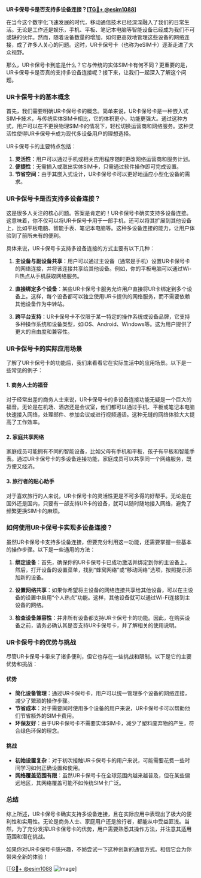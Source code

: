 **UR卡保号卡是否支持多设备连接？[[TG💪+ @esim1088](https://t.me/s/esim1088)]**

在当今这个数字化飞速发展的时代，移动通信技术已经深深融入了我们的日常生活。无论是工作还是娱乐，手机、平板、笔记本电脑等智能设备已经成为我们不可或缺的伙伴。然而，随着设备数量的增加，如何更高效地管理这些设备的网络连接，成了许多人关心的问题。这时，UR卡保号卡（也称为eSIM卡）逐渐走进了大众视野。

那么，UR卡保号卡到底是什么？它与传统的实体SIM卡有何不同？更重要的是，UR卡保号卡是否真的支持多设备连接呢？接下来，让我们一起深入了解这个问题。

### UR卡保号卡的基本概念

首先，我们需要明确UR卡保号卡的概念。简单来说，UR卡保号卡是一种嵌入式SIM卡技术，与传统实体SIM卡相比，它的体积更小，功能更强大。通过这种方式，用户可以在不更换物理SIM卡的情况下，轻松切换运营商和网络服务。这种灵活性使得UR卡保号卡成为现代多设备用户的理想选择。

UR卡保号卡的主要特点包括：

1. **灵活性**：用户可以通过手机或相关应用程序随时更改网络运营商和服务计划。
2. **便捷性**：无需插入或取出实体SIM卡，只需通过软件操作即可完成设置。
3. **节省空间**：由于其嵌入式设计，UR卡保号卡可以更好地适应小型化设备的需求。

### UR卡保号卡是否支持多设备连接？

这是很多人关注的核心问题。答案是肯定的！UR卡保号卡确实支持多设备连接。这意味着，你不仅可以将UR卡保号卡用于一部手机，还可以将其扩展到其他设备上，比如平板电脑、智能手表、笔记本电脑等。这种多设备连接的能力，让用户体验到了前所未有的便利。

具体来说，UR卡保号卡支持多设备连接的方式主要有以下几种：

1. **主设备与副设备共享**：用户可以通过主设备（通常是手机）设置UR卡保号卡的网络连接，并将该连接共享给其他设备。例如，你的平板电脑可以通过Wi-Fi热点从手机获取网络服务。
   
2. **直接绑定多个设备**：某些UR卡保号卡服务允许用户直接将UR卡绑定到多个设备上。这样，每个设备都可以独立使用UR卡提供的网络服务，而不需要依赖其他设备作为中转站。

3. **跨平台支持**：UR卡保号卡不仅限于某一特定的操作系统或设备品牌，它支持多种操作系统和设备类型，如iOS、Android、Windows等。这为用户提供了更大的自由度和兼容性。

### UR卡保号卡的实际应用场景

了解了UR卡保号卡的功能后，我们来看看它在实际生活中的应用场景。以下是一些常见的例子：

#### 1. 商务人士的福音

对于经常出差的商务人士来说，UR卡保号卡的多设备连接功能无疑是一个巨大的福音。无论是在机场、酒店还是会议室，他们都可以通过手机、平板或笔记本电脑快速接入网络，处理邮件、参加会议或进行视频通话。这种无缝的网络体验大大提高了工作效率。

#### 2. 家庭共享网络

家庭成员可能拥有不同的智能设备，比如父母有手机和平板，孩子有平板和智能手表。通过UR卡保号卡的多设备连接功能，家庭成员可以共享同一个网络服务，既方便又经济。

#### 3. 旅行者的贴心助手

对于喜欢旅行的人来说，UR卡保号卡的灵活性更是不可多得的好帮手。无论是在国外还是国内，只要有一部支持UR卡的设备，就可以随时随地接入网络，避免了频繁更换SIM卡的麻烦。

### 如何使用UR卡保号卡实现多设备连接？

虽然UR卡保号卡支持多设备连接，但要充分利用这一功能，还需要掌握一些基本的操作步骤。以下是一些通用的方法：

1. **绑定设备**：首先，确保你的UR卡保号卡已成功激活并绑定到你的主设备上。然后，打开设备的设置菜单，找到“蜂窝网络”或“移动网络”选项，按照提示添加新的设备。

2. **设置网络共享**：如果你希望将主设备的网络连接共享给其他设备，可以在主设备的设置中启用“个人热点”功能。这样，其他设备就可以通过Wi-Fi连接到主设备的网络。

3. **检查设备兼容性**：并非所有设备都支持UR卡保号卡的功能。因此，在购买设备之前，请务必确认其是否支持UR卡保号卡，并了解相关的使用说明。

### UR卡保号卡的优势与挑战

尽管UR卡保号卡带来了诸多便利，但它也存在一些挑战和限制。以下是它的主要优势和挑战：

#### 优势

- **简化设备管理**：通过UR卡保号卡，用户可以统一管理多个设备的网络连接，减少了繁琐的操作步骤。
- **节省成本**：对于需要同时使用多个设备的用户来说，UR卡保号卡可以帮助他们节省额外的SIM卡费用。
- **环保友好**：由于UR卡保号卡不需要实体SIM卡，减少了塑料废弃物的产生，符合绿色环保的理念。

#### 挑战

- **初始设置复杂**：对于初次接触UR卡保号卡的用户来说，可能需要花费一些时间学习如何正确设置和使用。
- **网络覆盖范围有限**：虽然UR卡保号卡在全球范围内越来越普及，但在某些偏远地区，其网络覆盖可能不如传统SIM卡广泛。

### 总结

综上所述，UR卡保号卡确实支持多设备连接，且在实际应用中表现出了极大的便利性和实用性。无论是商务人士、家庭用户还是旅行者，都能从中受益匪浅。当然，为了充分发挥UR卡保号卡的优势，用户需要熟悉其操作方法，并注意其适用范围和潜在挑战。

如果你对UR卡保号卡感兴趣，不妨尝试一下这种创新的通信方式。相信它会为你带来全新的体验！

[[TG💪+ @esim1088](https://t.me/s/esim1088) ![Image](https://i.postimg.cc/4NQfJmqS/Snipaste-2025-05-13-00-14-12.png)]